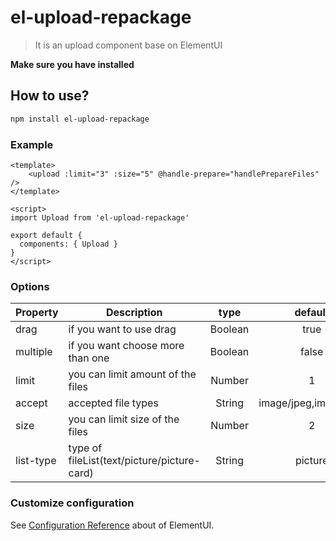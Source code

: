 # el-upload-repackage

> It is an upload component base on ElementUI

**Make sure you have installed <el-upload>**

## How to use?
``` bash
npm install el-upload-repackage
```

### Example
``` vue
<template>
    <upload :limit="3" :size="5" @handle-prepare="handlePrepareFiles" />
</template>

<script>
import Upload from 'el-upload-repackage'

export default {
  components: { Upload }
}
</script>
```

### Options
|    Property    |    Description   |   type   |	default	|
| -----------------  | ---------------- | :--------: | :----------: |
| drag       | if you want to use drag |Boolean| true |
| multiple   | if you want choose more than one |Boolean | false |
| limit      | you can limit amount of the files | Number | 1 |
| accept     | accepted file types | String | image/jpeg,image/png |
| size     | you can limit size of the files | Number | 2 |
| list-type     | type of fileList(text/picture/picture-card) | String | picture |


### Customize configuration
See [Configuration Reference](https://element.eleme.cn/#/en-US/component/upload) about of ElementUI.
